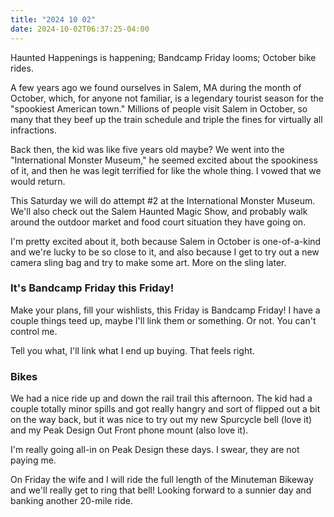 ```yaml
---
title: "2024 10 02"
date: 2024-10-02T06:37:25-04:00
---
```


Haunted Happenings is happening; Bandcamp Friday looms; October bike
rides.<!--more-->

A few years ago we found ourselves in Salem, MA during the month of October,
which, for anyone not familiar, is a legendary tourist season for the "spookiest
American town." Millions of people visit Salem in October, so many that they
beef up the train schedule and triple the fines for virtually all infractions.

Back then, the kid was like five years old maybe? We went into the
"International Monster Museum," he seemed excited about the spookiness of it,
and then he was legit terrified for like the whole thing. I vowed that we would
return.

This Saturday we will do attempt #2 at the International Monster Museum. We'll
also check out the Salem Haunted Magic Show, and probably walk around the
outdoor market and food court situation they have going on.

I'm pretty excited about it, both because Salem in October is one-of-a-kind and
we're lucky to be so close to it, and also because I get to try out a new camera
sling bag and try to make some art. More on the sling later.

### It's Bandcamp Friday this Friday!

Make your plans, fill your wishlists, this Friday is Bandcamp Friday! I have a
couple things teed up, maybe I'll link them or something. Or not. You can't
control me.

Tell you what, I'll link what I end up buying. That feels right.

### Bikes

We had a nice ride up and down the rail trail this afternoon. The kid had a
couple totally minor spills and got really hangry and sort of flipped out a bit
on the way back, but it was nice to try out my new Spurcycle bell (love it) and
my Peak Design Out Front phone mount (also love it).

I'm really going all-in on Peak Design these days. I swear, they are not paying
me.

On Friday the wife and I will ride the full length of the Minuteman Bikeway and
we'll really get to ring that bell! Looking forward to a sunnier day and banking
another 20-mile ride.
